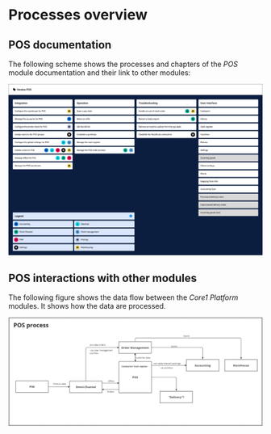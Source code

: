 # Processes overview

## POS documentation

The following scheme shows the processes and chapters of the *POS* module documentation and their link to other modules:

![Processes POS](../../Assets/Screenshots/POS/ProcessesVenduoPOS.png "Processes POS")



## POS interactions with other modules

The following figure shows the data flow between the *Core1 Platform* modules. It shows how the data are processed.

![POS with other modules](../../Assets/Screenshots/POS/POSBusinessProcess.png "[POS with other modules]")
